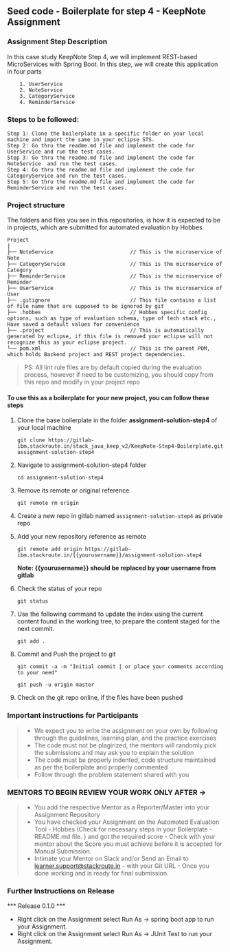 ## Seed code - Boilerplate for step 4 - KeepNote Assignment

### Assignment Step Description

In this case study KeepNote Step 4, we will implement REST-based MicroServices with Spring Boot.
In this step, we will create this application in four parts 
    
        1. UserService
        2. NoteService
        3. CategoryService
        4. ReminderService

### Steps to be followed:

    Step 1: Clone the boilerplate in a specific folder on your local machine and import the same in your eclipse STS.
    Step 2: Go thru the readme.md file and implement the code for UserService and run the test cases.
    Step 3: Go thru the readme.md file and implement the code for NoteService  and run the test cases.
    Step 4: Go thru the readme.md file and implement the code for CategoryService and run the test cases.
    Step 5: Go thru the readme.md file and implement the code for ReminderService and run the test cases.

### Project structure

The folders and files you see in this repositories, is how it is expected to be in projects, which are submitted for automated evaluation by Hobbes

    Project
	|
	├── NoteService                         // This is the microservice of Note   
	├── CategoryService                     // This is the microservice of Category   
	├── ReminderService                     // This is the microservice of Reminder   
	├── UserService                         // This is the microservice of User   
	├── .gitignore		                    // This file contains a list of file name that are supposed to be ignored by git 
	├── .hobbes   		                    // Hobbes specific config options, such as type of evaluation schema, type of tech stack etc., Have saved a default values for convenience
	├── .project		                    // This is automatically generated by eclipse, if this file is removed your eclipse will not recognize this as your eclipse project. 
	└── pom.xml 		                    // This is the parent POM, which holds Backend project and REST project dependencies.

> PS: All lint rule files are by default copied during the evaluation process, however if need to be customizing, you should copy from this repo and modify in your project repo


#### To use this as a boilerplate for your new project, you can follow these steps

1. Clone the base boilerplate in the folder **assignment-solution-step4** of your local machine
     
    `git clone https://gitlab-ibm.stackroute.in/stack_java_keep_v2/KeepNote-Step4-Boilerplate.git assignment-solution-step4`

2. Navigate to assignment-solution-step4 folder

    `cd assignment-solution-step4`

3. Remove its remote or original reference

     `git remote rm origin`

4. Create a new repo in gitlab named `assignment-solution-step4` as private repo

5. Add your new repository reference as remote

     `git remote add origin https://gitlab-ibm.stackroute.in/{{yourusername}}/assignment-solution-step4`

     **Note: {{yourusername}} should be replaced by your username from gitlab**

5. Check the status of your repo 
     
     `git status`

6. Use the following command to update the index using the current content found in the working tree, to prepare the content staged for the next commit.

     `git add .`
 
7. Commit and Push the project to git

     `git commit -a -m "Initial commit | or place your comments according to your need"`

     `git push -u origin master`

8. Check on the git repo online, if the files have been pushed

### Important instructions for Participants
> - We expect you to write the assignment on your own by following through the guidelines, learning plan, and the practice exercises
> - The code must not be plagirized, the mentors will randomly pick the submissions and may ask you to explain the solution
> - The code must be properly indented, code structure maintained as per the boilerplate and properly commented
> - Follow through the problem statement shared with you

### MENTORS TO BEGIN REVIEW YOUR WORK ONLY AFTER ->
> - You add the respective Mentor as a Reporter/Master into your Assignment Repository
> - You have checked your Assignment on the Automated Evaluation Tool - Hobbes (Check for necessary steps in your Boilerplate - README.md file. ) and got the required score - Check with your mentor about the Score you must achieve before it is accepted for Manual Submission.
> - Intimate your Mentor on Slack and/or Send an Email to learner.support@stackroute.in - with your Git URL - Once you done working and is ready for final submission.


### Further Instructions on Release

*** Release 0.1.0 ***

- Right click on the Assignment select Run As -> spring boot app to run your Assignment.
- Right click on the Assignment select Run As -> JUnit Test to run your Assignment.